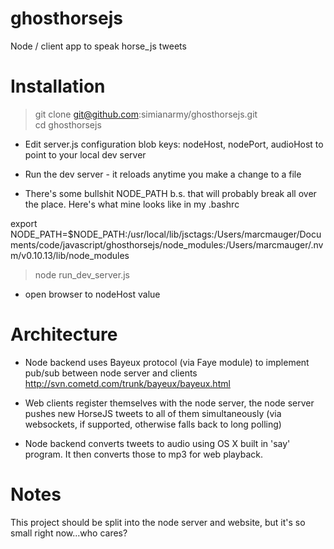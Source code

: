 ghosthorsejs
============

Node / client app to speak horse_js tweets

Installation
============
> git clone git@github.com:simianarmy/ghosthorsejs.git  
> cd ghosthorsejs

* Edit server.js configuration blob keys: nodeHost, nodePort, audioHost to point
to your local dev server

* Run the dev server - it reloads anytime you make a change to a file

* There's some bullshit NODE_PATH b.s. that will probably break all over the
  place.  Here's what mine looks like in my .bashrc

export NODE_PATH=$NODE_PATH:/usr/local/lib/jsctags:/Users/marcmauger/Documents/code/javascript/ghosthorsejs/node_modules:/Users/marcmauger/.nvm/v0.10.13/lib/node_modules

> node run_dev_server.js 

* open browser to nodeHost value

Architecture
============
* Node backend uses Bayeux protocol (via Faye module) to implement pub/sub between node server
  and clients http://svn.cometd.com/trunk/bayeux/bayeux.html

* Web clients register themselves with the node server, the node server pushes
  new HorseJS tweets to all of them simultaneously (via websockets, if
  supported, otherwise falls back to long polling)

* Node backend converts tweets to audio using OS X built in 'say' program.  It
  then converts those to mp3 for web playback.

Notes
=====
This project should be split into the node server and website, but it's so
small right now...who cares?

